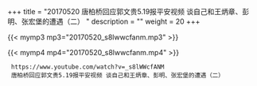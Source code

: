 +++
title = "20170520  唐柏桥回应郭文贵5.19报平安视频 谈自己和王炳章、彭明、张宏堡的遭遇（二） "
description = ""
weight = 20
+++

{{< mymp3 mp3="20170520_s8lwwcfanm.mp3" >}}

{{< mymp4 mp4="20170520_s8lwwcfanm.mp4" >}}

     
     https://www.youtube.com/watch?v=_s8lWWcfANM 
     唐柏桥回应郭文贵5.19报平安视频 谈自己和王炳章、彭明、张宏堡的遭遇（二） 
